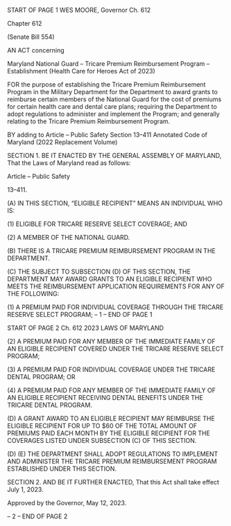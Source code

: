 START OF PAGE 1
WES MOORE, Governor Ch. 612

Chapter 612

(Senate Bill 554)

AN ACT concerning

Maryland National Guard – Tricare Premium Reimbursement Program –
Establishment
(Health Care for Heroes Act of 2023)

FOR the purpose of establishing the Tricare Premium Reimbursement Program in the
Military Department for the Department to award grants to reimburse certain
members of the National Guard for the cost of premiums for certain health care and
dental care plans; requiring the Department to adopt regulations to administer and
implement the Program; and generally relating to the Tricare Premium
Reimbursement Program.

BY adding to
Article – Public Safety
Section 13–411
Annotated Code of Maryland
(2022 Replacement Volume)

SECTION 1. BE IT ENACTED BY THE GENERAL ASSEMBLY OF MARYLAND,
That the Laws of Maryland read as follows:

Article – Public Safety

13–411.

(A) IN THIS SECTION, “ELIGIBLE RECIPIENT” MEANS AN INDIVIDUAL WHO
IS:

(1) ELIGIBLE FOR TRICARE RESERVE SELECT COVERAGE; AND

(2) A MEMBER OF THE NATIONAL GUARD.

(B) THERE IS A TRICARE PREMIUM REIMBURSEMENT PROGRAM IN THE
DEPARTMENT.

(C) THE SUBJECT TO SUBSECTION (D) OF THIS SECTION, THE DEPARTMENT
MAY AWARD GRANTS TO AN ELIGIBLE RECIPIENT WHO MEETS THE REIMBURSEMENT
APPLICATION REQUIREMENTS FOR ANY OF THE FOLLOWING:

(1) A PREMIUM PAID FOR INDIVIDUAL COVERAGE THROUGH THE
TRICARE RESERVE SELECT PROGRAM;
– 1 –
END OF PAGE 1

START OF PAGE 2
Ch. 612 2023 LAWS OF MARYLAND

(2) A PREMIUM PAID FOR ANY MEMBER OF THE IMMEDIATE FAMILY
OF AN ELIGIBLE RECIPIENT COVERED UNDER THE TRICARE RESERVE SELECT
PROGRAM;

(3) A PREMIUM PAID FOR INDIVIDUAL COVERAGE UNDER THE
TRICARE DENTAL PROGRAM; OR

(4) A PREMIUM PAID FOR ANY MEMBER OF THE IMMEDIATE FAMILY
OF AN ELIGIBLE RECIPIENT RECEIVING DENTAL BENEFITS UNDER THE TRICARE
DENTAL PROGRAM.

(D) A GRANT AWARD TO AN ELIGIBLE RECIPIENT MAY REIMBURSE THE
ELIGIBLE RECIPIENT FOR UP TO $60 OF THE TOTAL AMOUNT OF PREMIUMS PAID
EACH MONTH BY THE ELIGIBLE RECIPIENT FOR THE COVERAGES LISTED UNDER
SUBSECTION (C) OF THIS SECTION.

(D) (E) THE DEPARTMENT SHALL ADOPT REGULATIONS TO IMPLEMENT
AND ADMINISTER THE TRICARE PREMIUM REIMBURSEMENT PROGRAM
ESTABLISHED UNDER THIS SECTION.

SECTION 2. AND BE IT FURTHER ENACTED, That this Act shall take effect July
1, 2023.

Approved by the Governor, May 12, 2023.

– 2 –
END OF PAGE 2